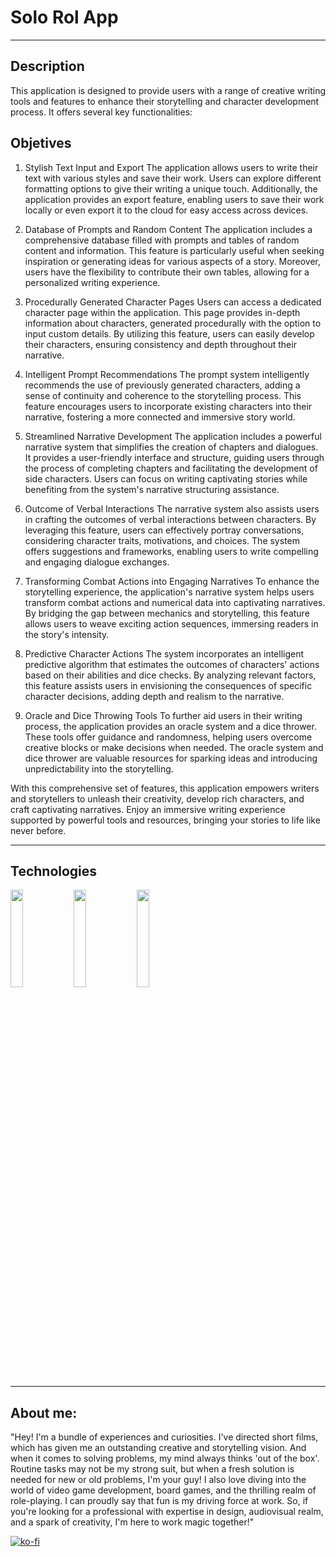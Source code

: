 # Solo Rol App

---

## Description

This application is designed to provide users with a range of creative writing tools and features to enhance their storytelling and character development process. It offers several key functionalities:

## Objetives

1. Stylish Text Input and Export
   The application allows users to write their text with various styles and save their work. Users can explore different formatting options to give their writing a unique touch. Additionally, the application provides an export feature, enabling users to save their work locally or even export it to the cloud for easy access across devices.

2. Database of Prompts and Random Content
   The application includes a comprehensive database filled with prompts and tables of random content and information. This feature is particularly useful when seeking inspiration or generating ideas for various aspects of a story. Moreover, users have the flexibility to contribute their own tables, allowing for a personalized writing experience.

3. Procedurally Generated Character Pages
   Users can access a dedicated character page within the application. This page provides in-depth information about characters, generated procedurally with the option to input custom details. By utilizing this feature, users can easily develop their characters, ensuring consistency and depth throughout their narrative.

4. Intelligent Prompt Recommendations
   The prompt system intelligently recommends the use of previously generated characters, adding a sense of continuity and coherence to the storytelling process. This feature encourages users to incorporate existing characters into their narrative, fostering a more connected and immersive story world.

5. Streamlined Narrative Development
   The application includes a powerful narrative system that simplifies the creation of chapters and dialogues. It provides a user-friendly interface and structure, guiding users through the process of completing chapters and facilitating the development of side characters. Users can focus on writing captivating stories while benefiting from the system's narrative structuring assistance.

6. Outcome of Verbal Interactions
   The narrative system also assists users in crafting the outcomes of verbal interactions between characters. By leveraging this feature, users can effectively portray conversations, considering character traits, motivations, and choices. The system offers suggestions and frameworks, enabling users to write compelling and engaging dialogue exchanges.

7. Transforming Combat Actions into Engaging Narratives
   To enhance the storytelling experience, the application's narrative system helps users transform combat actions and numerical data into captivating narratives. By bridging the gap between mechanics and storytelling, this feature allows users to weave exciting action sequences, immersing readers in the story's intensity.

8. Predictive Character Actions
   The system incorporates an intelligent predictive algorithm that estimates the outcomes of characters' actions based on their abilities and dice checks. By analyzing relevant factors, this feature assists users in envisioning the consequences of specific character decisions, adding depth and realism to the narrative.

9. Oracle and Dice Throwing Tools
   To further aid users in their writing process, the application provides an oracle system and a dice thrower. These tools offer guidance and randomness, helping users overcome creative blocks or make decisions when needed. The oracle system and dice thrower are valuable resources for sparking ideas and introducing unpredictability into the storytelling.

With this comprehensive set of features, this application empowers writers and storytellers to unleash their creativity, develop rich characters, and craft captivating narratives. Enjoy an immersive writing experience supported by powerful tools and resources, bringing your stories to life like never before.

---

## Technologies

<img src="https://logo.clearbit.com/nodejs.org" width="20%"><img src="https://logo.clearbit.com/reactjs.org" width="20%"><img src="https://reactrouter.com/_brand/react-router-mark-color-inverted.png" width="20%">

---

## About me:

"Hey! I'm a bundle of experiences and curiosities. I've directed short films, which has given me an outstanding creative and storytelling vision. And when it comes to solving problems, my mind always thinks 'out of the box'. Routine tasks may not be my strong suit, but when a fresh solution is needed for new or old problems, I'm your guy! I also love diving into the world of video game development, board games, and the thrilling realm of role-playing. I can proudly say that fun is my driving force at work. So, if you're looking for a professional with expertise in design, audiovisual realm, and a spark of creativity, I'm here to work magic together!"

[![ko-fi](https://ko-fi.com/img/githubbutton_sm.svg)](https://ko-fi.com/P5P6LEMUF)
